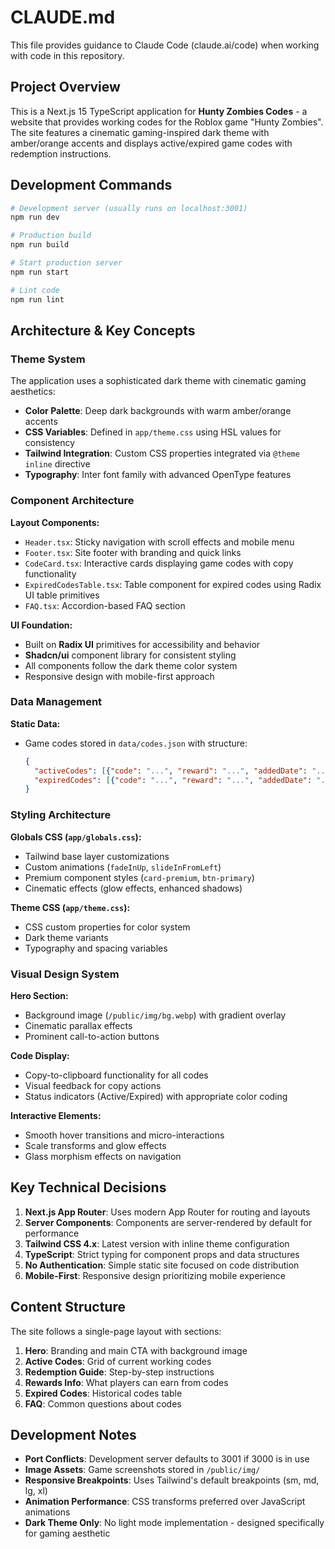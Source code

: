 # CLAUDE.md

This file provides guidance to Claude Code (claude.ai/code) when working with code in this repository.

## Project Overview

This is a Next.js 15 TypeScript application for **Hunty Zombies Codes** - a website that provides working codes for the Roblox game "Hunty Zombies". The site features a cinematic gaming-inspired dark theme with amber/orange accents and displays active/expired game codes with redemption instructions.

## Development Commands

```bash
# Development server (usually runs on localhost:3001)
npm run dev

# Production build
npm run build

# Start production server
npm run start

# Lint code
npm run lint
```

## Architecture & Key Concepts

### Theme System
The application uses a sophisticated dark theme with cinematic gaming aesthetics:
- **Color Palette**: Deep dark backgrounds with warm amber/orange accents
- **CSS Variables**: Defined in `app/theme.css` using HSL values for consistency
- **Tailwind Integration**: Custom CSS properties integrated via `@theme inline` directive
- **Typography**: Inter font family with advanced OpenType features

### Component Architecture

**Layout Components:**
- `Header.tsx`: Sticky navigation with scroll effects and mobile menu
- `Footer.tsx`: Site footer with branding and quick links
- `CodeCard.tsx`: Interactive cards displaying game codes with copy functionality
- `ExpiredCodesTable.tsx`: Table component for expired codes using Radix UI table primitives
- `FAQ.tsx`: Accordion-based FAQ section

**UI Foundation:**
- Built on **Radix UI** primitives for accessibility and behavior
- **Shadcn/ui** component library for consistent styling
- All components follow the dark theme color system
- Responsive design with mobile-first approach

### Data Management

**Static Data:**
- Game codes stored in `data/codes.json` with structure:
  ```json
  {
    "activeCodes": [{"code": "...", "reward": "...", "addedDate": "..."}],
    "expiredCodes": [{"code": "...", "reward": "...", "addedDate": "..."}]
  }
  ```

### Styling Architecture

**Globals CSS (`app/globals.css`):**
- Tailwind base layer customizations
- Custom animations (`fadeInUp`, `slideInFromLeft`)
- Premium component styles (`card-premium`, `btn-primary`)
- Cinematic effects (glow effects, enhanced shadows)

**Theme CSS (`app/theme.css`):**
- CSS custom properties for color system
- Dark theme variants
- Typography and spacing variables

### Visual Design System

**Hero Section:**
- Background image (`/public/img/bg.webp`) with gradient overlay
- Cinematic parallax effects
- Prominent call-to-action buttons

**Code Display:**
- Copy-to-clipboard functionality for all codes
- Visual feedback for copy actions
- Status indicators (Active/Expired) with appropriate color coding

**Interactive Elements:**
- Smooth hover transitions and micro-interactions
- Scale transforms and glow effects
- Glass morphism effects on navigation

## Key Technical Decisions

1. **Next.js App Router**: Uses modern App Router for routing and layouts
2. **Server Components**: Components are server-rendered by default for performance
3. **Tailwind CSS 4.x**: Latest version with inline theme configuration
4. **TypeScript**: Strict typing for component props and data structures
5. **No Authentication**: Simple static site focused on code distribution
6. **Mobile-First**: Responsive design prioritizing mobile experience

## Content Structure

The site follows a single-page layout with sections:
1. **Hero**: Branding and main CTA with background image
2. **Active Codes**: Grid of current working codes
3. **Redemption Guide**: Step-by-step instructions
4. **Rewards Info**: What players can earn from codes
5. **Expired Codes**: Historical codes table
6. **FAQ**: Common questions about codes

## Development Notes

- **Port Conflicts**: Development server defaults to 3001 if 3000 is in use
- **Image Assets**: Game screenshots stored in `/public/img/`
- **Responsive Breakpoints**: Uses Tailwind's default breakpoints (sm, md, lg, xl)
- **Animation Performance**: CSS transforms preferred over JavaScript animations
- **Dark Theme Only**: No light mode implementation - designed specifically for gaming aesthetic